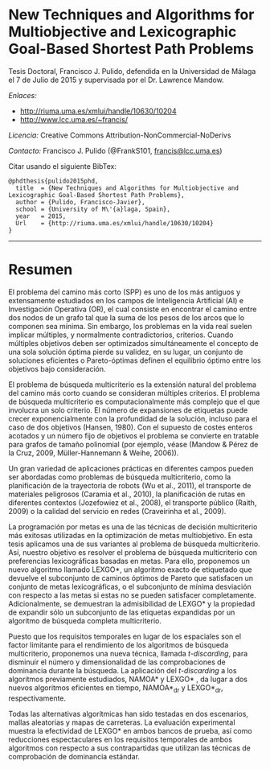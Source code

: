 New Techniques and Algorithms for Multiobjective and Lexicographic Goal-Based Shortest Path Problems
============================

Tesis Doctoral, Francisco J. Pulido, defendida en la Universidad de Málaga el 7 de Julio de 2015 y supervisada por el Dr. Lawrence Mandow.

_Enlaces:_ 
- http://riuma.uma.es/xmlui/handle/10630/10204
- http://www.lcc.uma.es/~francis/

_Licencia:_ Creative Commons Attribution-NonCommercial-NoDerivs

_Contacto:_ Francisco J. Pulido (@FrankS101, <francis@lcc.uma.es>)

Citar usando el siguiente BibTex:

```
@phdthesis{pulido2015phd,
  title  = {New Techniques and Algorithms for Multiobjective and Lexicographic Goal-Based Shortest Path Problems},
  author = {Pulido, Francisco-Javier},
  school = {University of M\'{a}laga, Spain},
  year   = 2015,
  Url    = {http://riuma.uma.es/xmlui/handle/10630/10204}
}
```

---
# Resumen

El problema del camino más corto (SPP) es uno de los más antiguos y extensamente estudiados en los campos de Inteligencia Artificial (AI) e Investigación Operativa (OR), el cual consiste en encontrar el camino entre dos nodos de un grafo tal que la suma de los pesos de los arcos que lo componen sea mínima. Sin embargo, los problemas en la vida real suelen implicar múltiples, y normalmente contradictorios, criterios. Cuando múltiples objetivos deben ser optimizados simultáneamente el concepto de una sola solución óptima pierde su validez, en su lugar, un conjunto de soluciones eficientes o Pareto-óptimas definen el equilibrio óptimo entre los objetivos bajo consideración.

El problema de búsqueda multicriterio es la extensión natural del problema del camino más corto cuando se consideran múltiples criterios. El problema de búsqueda multicriterio es computacionalmente más complejo que el que involucra un solo criterio. El número de expansiones de etiquetas puede crecer exponencialmente con la profundidad de la solución, incluso para el caso de dos objetivos (Hansen, 1980). Con el supuesto de costes enteros acotados y un número fijo de objetivos el problema se convierte en tratable para grafos de tamaño polinomial (por ejemplo, véase (Mandow & Pérez de la Cruz, 2009, Müller-Hannemann & Weihe, 2006)).

Un gran variedad de aplicaciones prácticas en diferentes campos pueden ser abordadas como problemas de búsqueda multicriterio, como la planificación de la trayectoria de robots (Wu et al., 2011), el transporte de materiales peligrosos (Caramia et al., 2010), la planificación de rutas en diferentes contextos (Jozefowiez et al., 2008), el
transporte público (Raith, 2009) o la calidad del servicio en redes (Craveirinha et al., 2009).

La programación por metas es una de las técnicas de decisión multicriterio más exitosas utilizadas en la optimización de metas multiobjetivo. En esta tesis aplicamos una de sus variantes al problema de búsqueda multicriterio. Así, nuestro objetivo es resolver el problema de búsqueda multicriterio con preferencias lexicográficas basadas en metas. Para ello, proponemos un nuevo algoritmo llamado LEXGO\*, un algoritmo exacto de etiquetado que devuelve el subconjunto de caminos óptimos de Pareto que satisfacen un conjunto de metas lexicográficas, o el subconjunto de mínima desviación con respecto a las metas si estas no se pueden satisfacer completamente. Adicionalmente, se demuestran la admisibilidad de LEXGO\* y la propiedad de expandir sólo un subconjunto de las etiquetas expandidas por un algoritmo de búsqueda completa multicriterio.

Puesto que los requisitos temporales en lugar de los espaciales son el factor limitante para el rendimiento de los algoritmos de búsqueda multicriterio, proponemos una nueva técnica, llamada _t-discarding_, para disminuir el número y dimensionalidad de las comprobaciones de dominancia durante la búsqueda. La aplicación del _t-discarding_ a los algoritmos previamente estudiados, NAMOA\* y LEXGO\* , da lugar a dos nuevos algoritmos eficientes en tiempo, NAMOA\*<sub>dr</sub> y LEXGO\*<sub>dr</sub>, respectivamente.

Todas las alternativas algorítmicas han sido testadas en dos escenarios, mallas aleatorias y mapas de carreteras. La evaluación experimental muestra la efectividad de LEXGO\* en ambos bancos de prueba, así como reducciones espectaculares en los requisitos temporales de ambos algoritmos con respecto a sus contrapartidas que utilizan las técnicas de comprobación de dominancia estándar.
